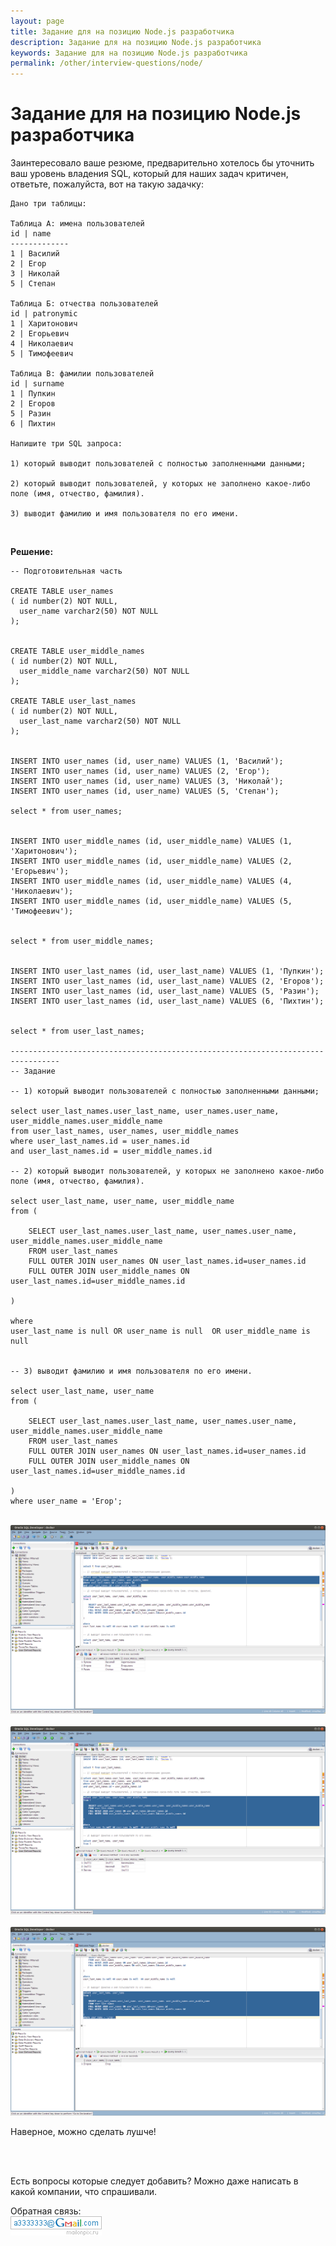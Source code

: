 ```yaml
---
layout: page
title: Задание для на позицию Node.js разработчика
description: Задание для на позицию Node.js разработчика
keywords: Задание для на позицию Node.js разработчика
permalink: /other/interview-questions/node/
---
```


# Задание для на позицию Node.js разработчика

Заинтересовало ваше резюме, предварительно хотелось бы уточнить ваш уровень владения SQL, который для наших задач критичен, ответьте, пожалуйста, вот на такую задачку:

    Дано три таблицы:

    Таблица А: имена пользователей
    id | name
    -------------
    1 | Василий
    2 | Егор
    3 | Николай
    5 | Степан

    Таблица Б: отчества пользователей
    id | patronymic
    1 | Харитонович
    2 | Егорьевич
    4 | Николаевич
    5 | Тимофеевич

    Таблица В: фамилии пользователей
    id | surname
    1 | Пупкин
    2 | Егоров
    5 | Разин
    6 | Пихтин

    Напишите три SQL запроса:

    1) который выводит пользователей с полностью заполненными данными;

    2) который выводит пользователей, у которых не заполнено какое-либо поле (имя, отчество, фамилия).

    3) выводит фамилию и имя пользователя по его имени.

<br/>

**Решение:**

    -- Подготовительная часть

    CREATE TABLE user_names
    ( id number(2) NOT NULL,
      user_name varchar2(50) NOT NULL
    );


    CREATE TABLE user_middle_names
    ( id number(2) NOT NULL,
      user_middle_name varchar2(50) NOT NULL
    );

    CREATE TABLE user_last_names
    ( id number(2) NOT NULL,
      user_last_name varchar2(50) NOT NULL
    );


    INSERT INTO user_names (id, user_name) VALUES (1, 'Василий');
    INSERT INTO user_names (id, user_name) VALUES (2, 'Егор');
    INSERT INTO user_names (id, user_name) VALUES (3, 'Николай');
    INSERT INTO user_names (id, user_name) VALUES (5, 'Степан');

    select * from user_names;


    INSERT INTO user_middle_names (id, user_middle_name) VALUES (1, 'Харитонович');
    INSERT INTO user_middle_names (id, user_middle_name) VALUES (2, 'Егорьевич');
    INSERT INTO user_middle_names (id, user_middle_name) VALUES (4, 'Николаевич');
    INSERT INTO user_middle_names (id, user_middle_name) VALUES (5, 'Тимофеевич');


    select * from user_middle_names;


    INSERT INTO user_last_names (id, user_last_name) VALUES (1, 'Пупкин');
    INSERT INTO user_last_names (id, user_last_name) VALUES (2, 'Егоров');
    INSERT INTO user_last_names (id, user_last_name) VALUES (5, 'Разин');
    INSERT INTO user_last_names (id, user_last_name) VALUES (6, 'Пихтин');


    select * from user_last_names;

    ---------------------------------------------------------------------------------
    -- Задание

    -- 1) который выводит пользователей с полностью заполненными данными;

    select user_last_names.user_last_name, user_names.user_name, user_middle_names.user_middle_name
    from user_last_names, user_names, user_middle_names
    where user_last_names.id = user_names.id
    and user_last_names.id = user_middle_names.id

    -- 2) который выводит пользователей, у которых не заполнено какое-либо поле (имя, отчество, фамилия).

    select user_last_name, user_name, user_middle_name
    from (

        SELECT user_last_names.user_last_name, user_names.user_name, user_middle_names.user_middle_name
        FROM user_last_names
        FULL OUTER JOIN user_names ON user_last_names.id=user_names.id
        FULL OUTER JOIN user_middle_names ON user_last_names.id=user_middle_names.id

    )

    where
    user_last_name is null OR user_name is null  OR user_middle_name is null


    -- 3) выводит фамилию и имя пользователя по его имени.

    select user_last_name, user_name
    from (

        SELECT user_last_names.user_last_name, user_names.user_name, user_middle_names.user_middle_name
        FROM user_last_names
        FULL OUTER JOIN user_names ON user_last_names.id=user_names.id
        FULL OUTER JOIN user_middle_names ON user_last_names.id=user_middle_names.id

    )
    where user_name = 'Егор';

<br/>

<div align="center">
	<img src="/img/interview/ph-query1.png" alt="Oracle SQL Interview questions" border="0" />
</div>

<br/>

<div align="center">
	<img src="/img/interview/ph-query2.png" alt="Oracle SQL Interview questions" border="0" />
</div>

<br/>

<div align="center">
	<img src="/img/interview/ph-query3.png" alt="Oracle SQL Interview questions" border="0" />
</div>

Наверное, можно сделать лушче!

<br/>
<br/>

Есть вопросы которые следует добавить? Можно даже написать в какой компании, что спрашивали.

<div align="left">
	Обратная связь:  <br/><img src="/img/a3333333mail.gif" alt="Marley" border="0" />
</div>
